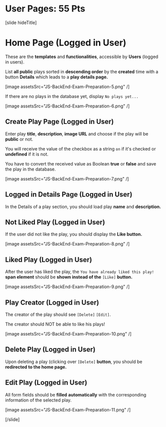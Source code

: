 # User Pages: 55 Pts

[slide hideTitle]
# Home Page (Logged in User)

These are the **templates** and **functionalities**, accessible by **Users** (logged in users).

List **all public** plays sorted in **descending order** by the **created** time with a button **Details** which leads to a **play details page.**

[image assetsSrc="JS-BackEnd-Exam-Preparation-5.png" /]

If there are no plays in the database yet, display `No plays yet...`

[image assetsSrc="JS-BackEnd-Exam-Preparation-6.png" /]

## Create Play Page (Logged in User)

Enter play **title**, **description**, **image URL** and choose if the play will be **public** or not. 

You will receive the value of the checkbox as a string `on` if it's checked or **undefined** if it is not. 

You have to convert the received value as Boolean **true** or **false** and save the play in the database.

[image assetsSrc="JS-BackEnd-Exam-Preparation-7.png" /]

## Logged in Details Page (Logged in User)

In the Details of a play section, you should load play **name** and **description.**

## Not Liked Play (Logged in User)

If the user did not like the play, you should display the **Like button.** 

[image assetsSrc="JS-BackEnd-Exam-Preparation-8.png" /]

## Liked Play (Logged in User)

After the user has liked the play, the `You have already liked this play!` **span element** should be **shown instead of the** `[Like]` **button.**

[image assetsSrc="JS-BackEnd-Exam-Preparation-9.png" /]

## Play Creator (Logged in User)

The creator of the play should see `[Delete]` `[Edit]`. 

The creator should NOT be able to like his plays!

[image assetsSrc="JS-BackEnd-Exam-Preparation-10.png" /]

## Delete Play (Logged in User)

Upon deleting a play (clicking over `[Delete]` **button**, you should be **redirected to the home page.**

## Edit Play (Logged in User)

All form fields should be **filled** **automatically** with the corresponding information of the selected play.

[image assetsSrc="JS-BackEnd-Exam-Preparation-11.png" /]

[/slide]